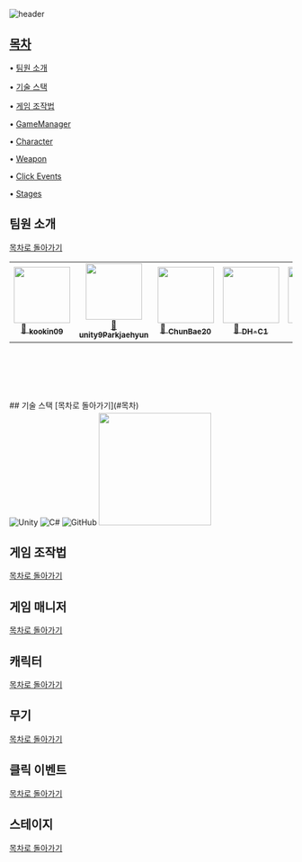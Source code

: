 
![header](https://capsule-render.vercel.app/api?type=waving&height=300&color=FFB6C1&text=16조%20%2t입니다&fontColor=F0FFF0)




## [목차](#목차)

• [팀원 소개](#팀원-소개) 

• [기술 스택](#기술-스택) 

• [게임 조작법](#게임-조작법) 

• [GameManager](#게임-매니저) 

• [Character](#캐릭터) 

• [Weapon](#무기) 

• [Click Events](#클릭-이벤트) 

• [Stages](#스테이지) 

## 팀원 소개
[목차로 돌아가기](#목차)


<table>
  <tr>
    <td align="center">
      <a href="https://github.com/kookin09">
        <img src="https://avatars.githubusercontent.com/kookin09" width="100"/><br/>
        🔗 <sub><b>kookin09</b></sub>
      </a>
    </td>
    <td align="center">
      <a href="https://github.com/unity9Parkjaehyun">
        <img src="https://avatars.githubusercontent.com/unity9Parkjaehyun" width="100"/><br/>
        🔗 <sub><b>unity9Parkjaehyun</b></sub>
      </a>
    </td>
    <td align="center">
      <a href="https://github.com/ChunBae20">
        <img src="https://avatars.githubusercontent.com/ChunBae20" width="100"/><br/>
        🔗 <sub><b>ChunBae20</b></sub>
      </a>
    </td>
    <td align="center">
      <a href="https://github.com/DH-C1">
        <img src="https://avatars.githubusercontent.com/DH-C1" width="100"/><br/>
        🔗 <sub><b>DH-C1</b></sub>
      </a>
    </td>
    <td align="center">
      <a href="https://github.com/sunyeji">
        <img src="https://avatars.githubusercontent.com/sunyeji" width="100"/><br/>
        🔗 <sub><b>sunyeji</b></sub>
      </a>
    </td>
  </tr>
</table>

<br/>
<br/>
<br/>
<br/>
<br/>
## 기술 스택
[목차로 돌아가기](#목차)

![Unity](https://img.shields.io/badge/unity-%23000000.svg?style=for-the-badge&logo=unity&logoColor=white)
![C#](https://img.shields.io/badge/c%23-%23239120.svg?style=for-the-badge&logo=csharp&logoColor=white)
![GitHub](https://img.shields.io/badge/github-%23121011.svg?style=for-the-badge&logo=github&logoColor=white)
<img src="https://github.com/user-attachments/assets/c7f5fece-6a4c-41fc-b51a-908d627984af" width="200" style="margin-top:-10px;" />




## 게임 조작법
[목차로 돌아가기](#목차)

## 게임 매니저
[목차로 돌아가기](#목차)

## 캐릭터
[목차로 돌아가기](#목차)

## 무기
[목차로 돌아가기](#목차)

## 클릭 이벤트
[목차로 돌아가기](#목차)

## 스테이지
[목차로 돌아가기](#목차)




